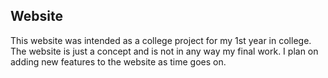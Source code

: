 ## Website

This website was intended as a college project for my 1st year in college. The website is just a concept and is not in any way my final work. I plan on adding new features to the website as time goes on.
